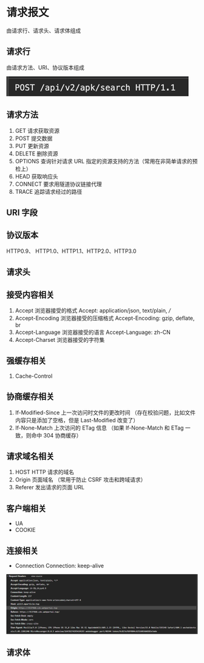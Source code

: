 # 请求报文
由请求行、请求头、请求体组成

## 请求行
由请求方法、URI、协议版本组成

![流程](./../../public/assets/网络/2.png)

## 请求方法
1. GET 请求获取资源
2. POST 提交数据
3. PUT 更新资源
4. DELETE 删除资源
5. OPTIONS 查询针对请求 URL 指定的资源支持的方法（常用在非简单请求的预检上）
6. HEAD 获取响应头
7. CONNECT 要求用隧道协议链接代理
8. TRACE 追踪请求经过的路径


## URI 字段

## 协议版本
HTTP0.9、 HTTP1.0、HTTP1.1、HTTP2.0、HTTP3.0

## 请求头

## 接受内容相关
1. Accept 浏览器接受的格式 Accept: application/json, text/plain, */*
2. Accept-Encoding 浏览器接受的压缩格式 Accept-Encoding: gzip, deflate, br
3. Accept-Language 浏览器接受的语言 Accept-Language: zh-CN
4. Accept-Charset 浏览器接受的字符集


## 强缓存相关
1. Cache-Control
   
## 协商缓存相关
1. If-Modified-Since 上一次访问时文件的更改时间 （存在校验问题，比如文件内容只是添加了空格，但是 Last-Modified 改变了）
2. If-None-Match 上次访问的 ETag 信息 （如果 If-None-Match 和 ETag 一致，则命中 304 协商缓存）

## 请求域名相关
1. HOST HTTP 请求的域名
2. Origin 页面域名 （常用于防止 CSRF 攻击和跨域请求）
3. Referer 发出请求的页面 URL

## 客户端相关
- UA 
- COOKIE

## 连接相关
- Connection  Connection: keep-alive

![流程](./../../public/assets/网络/3.jpg)

## 请求体






